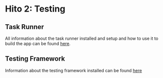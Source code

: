 # Hito 2: Testing
## Task Runner
All information about the task runner installed and setup and how to use it to build the app can be found [here](taskRunner.md).

## Testing Framework
Information about the testing framework installed can be found [here](testing.md)
